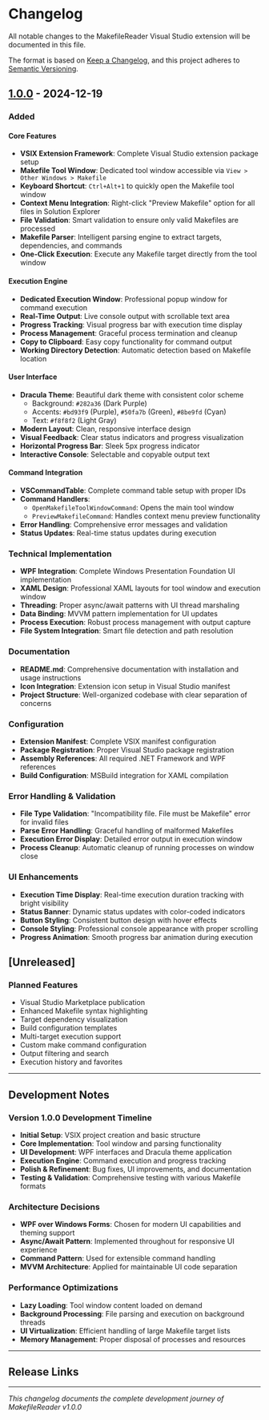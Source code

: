 # Changelog

All notable changes to the MakefileReader Visual Studio extension will be documented in this file.

The format is based on [Keep a Changelog](https://keepachangelog.com/en/1.0.0/),
and this project adheres to [Semantic Versioning](https://semver.org/spec/v2.0.0.html).

## [1.0.0] - 2024-12-19

### Added

#### Core Features
- **VSIX Extension Framework**: Complete Visual Studio extension package setup
- **Makefile Tool Window**: Dedicated tool window accessible via `View > Other Windows > Makefile`
- **Keyboard Shortcut**: `Ctrl+Alt+1` to quickly open the Makefile tool window
- **Context Menu Integration**: Right-click "Preview Makefile" option for all files in Solution Explorer
- **File Validation**: Smart validation to ensure only valid Makefiles are processed
- **Makefile Parser**: Intelligent parsing engine to extract targets, dependencies, and commands
- **One-Click Execution**: Execute any Makefile target directly from the tool window

#### Execution Engine
- **Dedicated Execution Window**: Professional popup window for command execution
- **Real-Time Output**: Live console output with scrollable text area
- **Progress Tracking**: Visual progress bar with execution time display
- **Process Management**: Graceful process termination and cleanup
- **Copy to Clipboard**: Easy copy functionality for command output
- **Working Directory Detection**: Automatic detection based on Makefile location

#### User Interface
- **Dracula Theme**: Beautiful dark theme with consistent color scheme
  - Background: `#282a36` (Dark Purple)
  - Accents: `#bd93f9` (Purple), `#50fa7b` (Green), `#8be9fd` (Cyan)
  - Text: `#f8f8f2` (Light Gray)
- **Modern Layout**: Clean, responsive interface design
- **Visual Feedback**: Clear status indicators and progress visualization
- **Horizontal Progress Bar**: Sleek 5px progress indicator
- **Interactive Console**: Selectable and copyable output text

#### Command Integration
- **VSCommandTable**: Complete command table setup with proper IDs
- **Command Handlers**: 
  - `OpenMakefileToolWindowCommand`: Opens the main tool window
  - `PreviewMakefileCommand`: Handles context menu preview functionality
- **Error Handling**: Comprehensive error messages and validation
- **Status Updates**: Real-time status updates during execution

### Technical Implementation
- **WPF Integration**: Complete Windows Presentation Foundation UI implementation
- **XAML Design**: Professional XAML layouts for tool window and execution window
- **Threading**: Proper async/await patterns with UI thread marshaling
- **Data Binding**: MVVM pattern implementation for UI updates
- **Process Execution**: Robust process management with output capture
- **File System Integration**: Smart file detection and path resolution

### Documentation
- **README.md**: Comprehensive documentation with installation and usage instructions
- **Icon Integration**: Extension icon setup in Visual Studio manifest
- **Project Structure**: Well-organized codebase with clear separation of concerns

### Configuration
- **Extension Manifest**: Complete VSIX manifest configuration
- **Package Registration**: Proper Visual Studio package registration
- **Assembly References**: All required .NET Framework and WPF references
- **Build Configuration**: MSBuild integration for XAML compilation

### Error Handling & Validation
- **File Type Validation**: "Incompatibility file. File must be Makefile" error for invalid files
- **Parse Error Handling**: Graceful handling of malformed Makefiles
- **Execution Error Display**: Detailed error output in execution window
- **Process Cleanup**: Automatic cleanup of running processes on window close

### UI Enhancements
- **Execution Time Display**: Real-time execution duration tracking with bright visibility
- **Status Banner**: Dynamic status updates with color-coded indicators
- **Button Styling**: Consistent button design with hover effects
- **Console Styling**: Professional console appearance with proper scrolling
- **Progress Animation**: Smooth progress bar animation during execution

## [Unreleased]

### Planned Features
- Visual Studio Marketplace publication
- Enhanced Makefile syntax highlighting
- Target dependency visualization
- Build configuration templates
- Multi-target execution support
- Custom make command configuration
- Output filtering and search
- Execution history and favorites

---

## Development Notes

### Version 1.0.0 Development Timeline
- **Initial Setup**: VSIX project creation and basic structure
- **Core Implementation**: Tool window and parsing functionality
- **UI Development**: WPF interfaces and Dracula theme application
- **Execution Engine**: Command execution and progress tracking
- **Polish & Refinement**: Bug fixes, UI improvements, and documentation
- **Testing & Validation**: Comprehensive testing with various Makefile formats

### Architecture Decisions
- **WPF over Windows Forms**: Chosen for modern UI capabilities and theming support
- **Async/Await Pattern**: Implemented throughout for responsive UI experience
- **Command Pattern**: Used for extensible command handling
- **MVVM Architecture**: Applied for maintainable UI code separation

### Performance Optimizations
- **Lazy Loading**: Tool window content loaded on demand
- **Background Processing**: File parsing and execution on background threads
- **UI Virtualization**: Efficient handling of large Makefile target lists
- **Memory Management**: Proper disposal of processes and resources

---

## Release Links

[1.0.0]: https://github.com/anacondaf/MakefileReader/releases/tag/v1.0.0

---

*This changelog documents the complete development journey of MakefileReader v1.0.0*